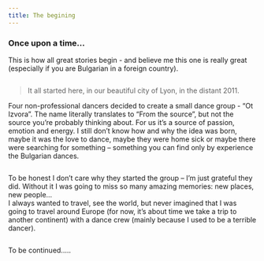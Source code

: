 ```yaml
---
title: The begining
---
```


### Once upon a time… 
This is how all great stories begin - and believe me this one is really great 
(especially if you are Bulgarian in a foreign country).


<img src="../img/begining/02.JPEG" alt="">

>It all started here, in our beautiful city of Lyon, in the distant 2011. 
 
Four non-professional dancers decided to create a small dance group - “Ot Izvora”. 
The name literally translates to “From the source”, but not the source you’re probably thinking about. 
For us it’s a source of passion, emotion and energy. 
I still don’t know how and why the idea was born, maybe it was the love to dance, 
maybe they were home sick or maybe there were searching for something – 
something you can find only by experience the Bulgarian dances.   


<img src="../img/begining/03.JPEG" alt="">

To be honest I don’t care why they started the group – I’m just grateful they did. 
Without it I was going to miss so many amazing memories: new places, new people…  
I always wanted to travel, see the world, but never imagined that I was going to travel around Europe 
(for now, it’s about time we take a trip to another continent) with a dance crew 
(mainly because I used to be a terrible dancer). 

<img src="../img/begining/04.JPEG" alt="">


To be continued..... 
